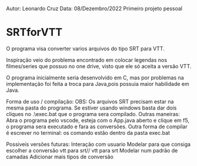 Autor: Leonardo Cruz 
Data: 08/Dezembro/2022
Primeiro projeto pessoal

# SRTforVTT
O programa visa converter varios arquivos do tipo SRT para VTT. 

Inspiração veio do problema encontrado em colocar legendas nos filmes/series que possuo no one drive, visto
que ele só aceita a versão VTT.

O programa inicialmente seria desenvolvido em C, mas por problemas na implementação foi feita a troca para Java,pois
 possuia maior habilidade em Java.

Forma de uso / compilação:
OBS: Os arquivos SRT precisam estar na mesma pasta do programa.
Se estiver usando windows basta dar dois cliques no .\exec.bat  que o programa sera compilado. Outras maneiras:  
Abra o programa pelo vscode, esteja com o App.java aberto e clique em f5, o programa sera executado e fara as conversões.
Outra forma de compilar é escrever no terminal: os comando estão dentro da pasta exec.bat


Possiveis versões futuras:
Interação com usuario
Modelar para que consiga escolher a conversão vtt para srt// vtt para srt
Modelar num padrão de camadas
Adicionar mais tipos de conversão
